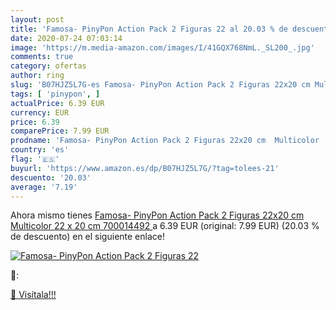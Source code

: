 ```yaml
---
layout: post
title: 'Famosa- PinyPon Action Pack 2 Figuras 22 al 20.03 % de descuento'
date: 2020-07-24 07:03:14
image: 'https://m.media-amazon.com/images/I/41GQX768NmL._SL200_.jpg'
comments: true
category: ofertas
author: ring
slug: 'B07HJZ5L7G-es Famosa- PinyPon Action Pack 2 Figuras 22x20 cm Multicolor...'
tags: [ 'pinypon', ]
actualPrice: 6.39 EUR
currency: EUR
price: 6.39
comparePrice: 7.99 EUR
prodname: 'Famosa- PinyPon Action Pack 2 Figuras 22x20 cm  Multicolor  22 x 20 cm  700014492 '
country: 'es'
flag: '🇪🇸'
buyurl: 'https://www.amazon.es/dp/B07HJZ5L7G/?tag=tolees-21'
descuento: '20.03'
average: '7.19'
---
```


Ahora mismo tienes [Famosa- PinyPon Action Pack 2 Figuras 22x20 cm  Multicolor  22 x 20 cm  700014492 ](https://www.amazon.es/dp/B07HJZ5L7G/?tag=tolees-21) a 6.39 EUR (original: 7.99 EUR) (20.03 %  de descuento) en el siguiente enlace!

[![Famosa- PinyPon Action Pack 2 Figuras 22](https://m.media-amazon.com/images/I/41GQX768NmL._SL200_.jpg)](https://www.amazon.es/dp/B07HJZ5L7G/?tag=tolees-21)

🔎:


[🛒 Visítala!!!](https://www.amazon.es/dp/B07HJZ5L7G/?tag=tolees-21)
